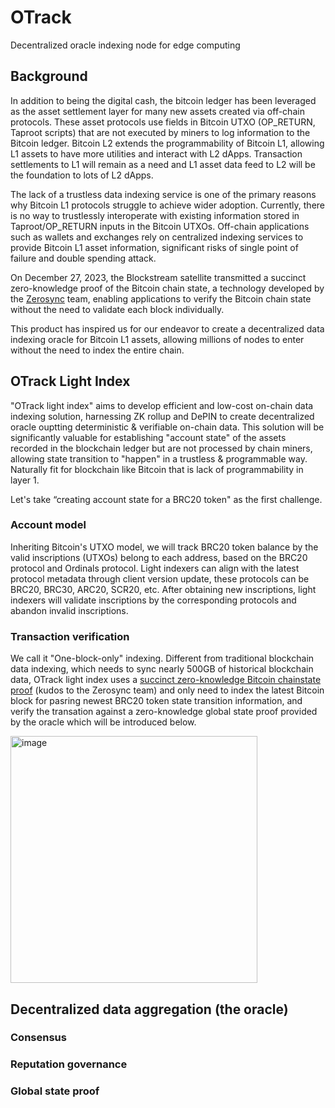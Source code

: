 # OTrack
Decentralized oracle indexing node for edge computing
## Background
In addition to being the digital cash, the bitcoin ledger has been leveraged as the asset settlement layer for many new assets created via off-chain protocols. These asset protocols use fields in Bitcoin UTXO (OP_RETURN, Taproot scripts) that are not executed by miners to log information to the Bitcoin ledger. Bitcoin L2 extends the programmability of Bitcoin L1, allowing L1 assets to have more utilities and interact with L2 dApps. Transaction settlements to L1 will remain as a need and L1 asset data feed to L2 will be the foundation to lots of L2 dApps.

The lack of a trustless data indexing service is one of the primary reasons why Bitcoin L1 protocols struggle to achieve wider adoption. Currently, there is no way to trustlessly interoperate with existing information stored in Taproot/OP_RETURN inputs in the Bitcoin UTXOs. Off-chain applications such as wallets and exchanges rely on centralized indexing services to provide Bitcoin L1 asset information, significant risks of single point of failure and double spending attack.

On December 27, 2023, the Blockstream satellite transmitted a succinct zero-knowledge proof of the Bitcoin chain state, a technology developed by the [Zerosync](https://zerosync.org/) team, enabling applications to verify the Bitcoin chain state without the need to validate each block individually.

This product has inspired us for our endeavor to create a decentralized data indexing oracle for Bitcoin L1 assets, allowing millions of nodes to enter without the need to index the entire chain.

## OTrack Light Index
"OTrack light index" aims to develop efficient and low-cost on-chain data indexing solution, harnessing ZK rollup and DePIN to create decentralized oracle ouptting deterministic & verifiable on-chain data. This solution will be significantly valuable for establishing "account state" of the assets recorded in the blockchain ledger but are not processed by chain miners, allowing state transition to "happen" in a trustless & programmable way. Naturally fit for blockchain like Bitcoin that is lack of programmability in layer 1.

Let's take “creating account state for a BRC20 token" as the first challenge.

### Account model
Inheriting Bitcoin's UTXO model, we will track BRC20 token balance by the valid inscriptions (UTXOs) belong to each address, based on the BRC20 protocol and Ordinals protocol. Light indexers can align with the latest protocol metadata through client version update, these protocols can be BRC20, BRC30, ARC20, SCR20, etc. After obtaining new inscriptions, light indexers will validate inscriptions by the corresponding protocols and abandon invalid inscriptions.

### Transaction verification
We call it "One-block-only" indexing. Different from traditional blockchain data indexing, which needs to sync nearly 500GB of historical blockchain data, OTrack light index uses a [succinct zero-knowledge Bitcoin chainstate proof](https://zerosync.org/zerosync.pdf) (kudos to the Zerosync team) and only need to index the latest Bitcoin block for pasring newest BRC20 token state transition information, and verify the transation against a zero-knowledge global state proof provided by the oracle which will be introduced below.

<img width="395" alt="image" src="https://github.com/OTrack-Oracle/Otrack/assets/86393764/549ad370-bade-4665-9cc5-f60f12b977bb">


## Decentralized data aggregation (the oracle)

### Consensus
### Reputation governance
### Global state proof
